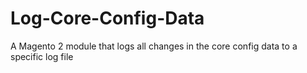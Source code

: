 # Log-Core-Config-Data
A Magento 2 module that logs all changes in the core config data to a specific log file
